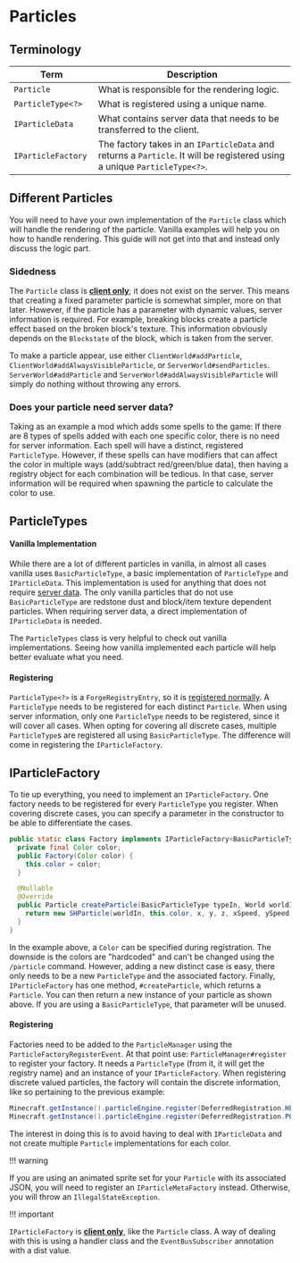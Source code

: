 Particles
=========

Terminology
-----------

| Term | Description |
|----------------|----------------|
| `Particle` | What is responsible for the rendering logic. |
| `ParticleType<?>` | What is registered using a unique name. |
| `IParticleData` | What contains server data that needs to be transferred to the client. |
| `IParticleFactory` | The factory takes in an `IParticleData` and returns a `Particle`. It will be registered using a unique `ParticleType<?>`. |

Different Particles
-------------------

You will need to have your own implementation of the `Particle` class which will handle the rendering of the particle. Vanilla examples will help you on how to handle rendering. This guide will not get into that and instead only discuss the logic part.

### Sidedness
The `Particle` class is [**client only**][sides]; it does not exist on the server. This means that creating a fixed parameter particle is somewhat simpler, more on that later. However, if the particle has a parameter with dynamic values, server information is required. For example, breaking blocks create a particle effect based on the broken block's texture. This information obviously depends on the `Blockstate` of the block, which is taken from the server.

To make a particle appear, use either `ClientWorld#addParticle`, `ClientWorld#addAlwaysVisibleParticle`, or
`ServerWorld#sendParticles`. `ServerWorld#addParticle` and `ServerWorld#addAlwaysVisibleParticle` will simply do nothing without throwing any errors.

### Does your particle need server data?
Taking as an example a mod which adds some spells to the game: If there are 8 types of spells added with each one specific color, there is no need for server information. Each spell will have a distinct, registered `ParticleType`. 
However, if these spells can have modifiers that can affect the color in multiple ways (add/subtract red/green/blue data), then having a registry object for each combination will be tedious. In that case, server information will be required when spawning the particle to calculate the color to use.

ParticleTypes
-------------

#### Vanilla Implementation
While there are a lot of different particles in vanilla, in almost all cases vanilla uses `BasicParticleType`, a basic implementation of `ParticleType` and `IParticleData`. This implementation is used for anything that does not require [server data][servdat]. The only vanilla particles that do not use `BasicParticleType` are redstone dust and block/item texture dependent particles. When requiring server data, a direct implementation of `IParticleData` is needed. 

The `ParticleTypes` class is very helpful to check out vanilla implementations. Seeing how vanilla implemented each particle will help better evaluate what you need.

#### Registering
`ParticleType<?>` is a `ForgeRegistryEntry`, so it is [registered normally][registration]. A `ParticleType` needs to be registered for each distinct `Particle`. When using server information, only one `ParticleType` needs to be registered, since it will cover all cases. When opting for covering all discrete cases, multiple `ParticleType`s are registered all using `BasicParticleType`. The difference will come in registering the `IParticleFactory`.

IParticleFactory
----------------

To tie up everything, you need to implement an `IParticleFactory`. One factory needs to be registered for every `ParticleType` you register. 
When covering discrete cases, you can specify a parameter in the constructor to be able to differentiate the cases.
```java
public static class Factory implements IParticleFactory<BasicParticleType> {
  private final Color color;
  public Factory(Color color) {
    this.color = color;
  }

  @Nullable
  @Override
  public Particle createParticle(BasicParticleType typeIn, World worldIn, double x, double y, double z, double xSpeed, double ySpeed, double zSpeed) {
    return new SHParticle(worldIn, this.color, x, y, z, xSpeed, ySpeed, zSpeed);
  }
}
```
In the example above, a `Color` can be specified during registration. The downside is the colors are "hardcoded" and can't be changed using the `/particle` command. However, adding a new distinct case is easy, there only needs to be a new `ParticleType` and the associated factory. Finally, `IParticleFactory` has one method, `#createParticle`, which returns a `Particle`. You can then return a new instance of your particle as shown above. If you are using a `BasicParticleType`, that parameter will be unused.

#### Registering
Factories need to be added to the `ParticleManager` using the `ParticleFactoryRegisterEvent`. At that point use: `ParticleManager#register` to register your factory. It needs a `ParticleType` (from it, it will get the registry name) and an instance of your `IParticleFactory`. When registering discrete valued particles, the factory will contain the discrete information, like so pertaining to the previous example:
```java 
Minecraft.getInstance().particleEngine.register(DeferredRegistration.HEART_CRYSTAL_PARTICLE.get(), new SHParticle.Factory(Color.FIREBRICK));
Minecraft.getInstance().particleEngine.register(DeferredRegistration.POWER_CRYSTAL_PARTICLE.get(), new SHParticle.Factory(Color.ROYALBLUE));
```
The interest in doing this is to avoid having to deal with `IParticleData` and not create multiple `Particle` implementations for each color.

!!! warning

  If you are using an animated sprite set for your `Particle` with its associated JSON, you will need to register an `IParticleMetaFactory` instead. Otherwise, you will throw an `IllegalStateException`.

!!! important

  `IParticleFactory` is [**client only**][sides], like the `Particle` class. A way of dealing with this is using a handler class and the `EventBusSubscriber` annotation with a dist value.

[sides]: ../concepts/sides.md
[servdat]: #does-your-particle-need-server-data
[registration]: ../concepts/registries.md#registering-things
